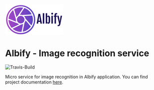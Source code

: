 ![Albify](https://raw.githubusercontent.com/RSOTeam13/documentation/main/resources/logo-dark.png)
# Albify - Image recognition service

![Travis-Build](https://travis-ci.com/RSOTeam13/image-recognition-service.svg?branch=main)
 
Micro service for image recognition in Albify application. You can find project documentation [here](https://github.com/RSOTeam13/documentation).
